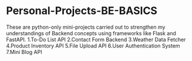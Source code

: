 # Personal-Projects-BE-BASICS
These are python-only mini-projects carried out to strengthen my understandings of Backend concepts using frameworks like Flask and FastAPI. 
1.To-Do List API
2.Contact Form Backend
3.Weather Data Fetcher
4.Product Inventory API
5.File Upload API
6.User Authentication System
7.Mini Blog API
